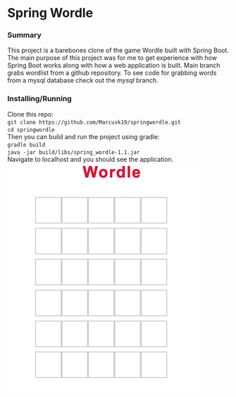 # Spring Wordle #

### Summary ###
This project is a barebones clone of the game Wordle built with Spring Boot. The main purpose of this project was for me to get experience with how Spring Boot works along with how a web application is built. Main branch grabs wordlist from a github repository. To see code for grabbing words from a mysql database check out the *mysql* branch.

### Installing/Running ###
Clone this repo:<br>
`git clone https://github.com/Marcusk19/springwordle.git`<br>
`cd springwordle`<br>
Then you can build and run the project using gradle:<br>
`gradle build`<br>
`java -jar build/libs/spring_wordle-1.1.jar`<br>
Navigate to localhost and you should see the application.<br>
<img src="images/readme/wordle_homepage.png" align="center" />

